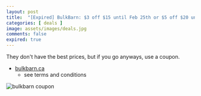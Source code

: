 ```yaml
---
layout: post
title:  "[Expired] BulkBarn: $3 off $15 until Feb 25th or $5 off $20 until Feb 18th 2024"
categories: [ deals ]
image: assets/images/deals.jpg
comments: false
expired: true
---
```


They don't have the best prices, but if you go anyways, use a coupon.

- [bulkbarn.ca](https://www.bulkbarn.ca/en/Coupons)
    - see terms and conditions


![bulkbarn coupon](https://www.bulkbarn.ca/BulkBarn/media/web_coupon/ENG_F0124_3OFF15.PNG)




